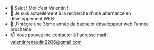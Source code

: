 - 👋 Salut ! Moi c'est Valentin ! 
- 👀 Je suis actuellement à la recherche d'une alternance en développement WEB
- 🌱 J'intègre une 3ème année de bachelor développeur web l'année prochaine
- 📫 Vous pouvez me contacter à l'adresse mail : valentinrenaudin2206@gmail.com

<!---
ValentinRndn/ValentinRndn is a ✨ special ✨ repository because its `README.md` (this file) appears on your GitHub profile.
You can click the Preview link to take a look at your changes.
--->
